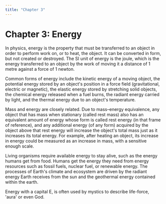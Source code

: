 ```yaml
---
title: "Chapter 3"
---
```


# Chapter 3: Energy

In physics, energy is the property that must be transferred to an object in order to perform work on, or to heat, the object. It can be converted in form, but not created or destroyed. The SI unit of energy is the joule, which is the energy transferred to an object by the work of moving it a distance of 1 metre against a force of 1 newton.

Common forms of energy include the kinetic energy of a moving object, the potential energy stored by an object's position in a force field (gravitational, electric or magnetic), the elastic energy stored by stretching solid objects, the chemical energy released when a fuel burns, the radiant energy carried by light, and the thermal energy due to an object's temperature.

Mass and energy are closely related. Due to mass–energy equivalence, any object that has mass when stationary (called rest mass) also has an equivalent amount of energy whose form is called rest energy (in that frame of reference), and any additional energy (of any form) acquired by the object above that rest energy will increase the object's total mass just as it increases its total energy. For example, after heating an object, its increase in energy could be measured as an increase in mass, with a sensitive enough scale.

Living organisms require available energy to stay alive, such as the energy humans get from food. Humans get the energy they need from energy resources such as fossil fuels, nuclear fuel, or renewable energy. The processes of Earth's climate and ecosystem are driven by the radiant energy Earth receives from the sun and the geothermal energy contained within the earth.

Energy with a capital E, is often used by mystics to describe life-force, 'aura' or even God.


